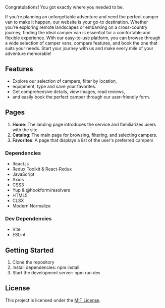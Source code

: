 Congratulations! You got exactly where you needed to be.

If you're planning an unforgettable adventure and need the perfect camper van to
make it happen, our website is your go-to destination. Whether you're exploring
remote landscapes or embarking on a cross-country journey, finding the ideal
camper van is essential for a comfortable and flexible experience. With our
easy-to-use platform, you can browse through a wide selection of camper vans,
compare features, and book the one that suits your needs. Start your journey
with us and make every mile of your adventure memorable!

## Features

- Explore our selection of campers, filter by location,
- equipment, type and save your favorites.
- Get comprehensive details, view images, read reviews,
- and easily book the perfect camper through our user-friendly form.

## Pages

1. **Home**: The landing page introduces the service and familiarizes users with
   the site.
2. **Catalog**: The main page for browsing, filtering, and selecting campers.
3. **Favorites**: A page that displays a list of the user's preferred campers

### Dependencies

- React.js
- Redux Toolkit & React-Redux
- JavaScript
- Axios
- CSS3
- Yup & @hookform/resolvers
- HTML5
- CLSX
- Modern Normalize

### Dev Dependencies

- Vite
- ESLint

## Getting Started

1. Clone the repository
2. Install dependencies: npm install
3. Start the development server: npm run dev

## License

This project is licensed under the [MIT License](LICENSE).
